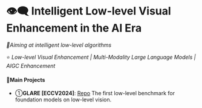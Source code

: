 # 👁️‍🗨️ Intelligent Low-level Visual Enhancement in the AI Era

_🔖Aiming at intelligent low-level algorithms_

⭐ _Low-level Visual Enhancement | Multi-Modality Large Language Models | AIGC Enhancement_

#### 📖Main Projects

- ①**GLARE [ECCV2024]**: [Repo](https://github.com/Q-Future/Q-Bench) The first low-level benchmark for foundation models on low-level vision.



